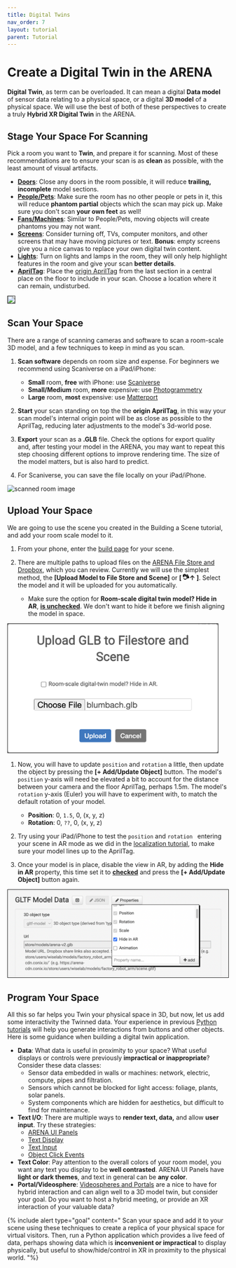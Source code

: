 ```yaml
---
title: Digital Twins
nav_order: 7
layout: tutorial
parent: Tutorial
---
```


# Create a Digital Twin in the ARENA

**Digital Twin**, as term can be overloaded. It can mean a digital **Data model** of sensor data relating to a physical space, or a digital **3D model** of a physical space. We will use the best of both of these perspectives to create a truly **Hybrid XR Digital Twin** in the ARENA.

## Stage Your Space For Scanning

Pick a room you want to **Twin**, and prepare it for scanning. Most of these recommendations are to ensure your scan is as **clean** as possible, with the least amount of visual artifacts.

- **<u>Doors</u>**: Close any doors in the room possible, it will reduce **trailing, incomplete** model sections.
- **<u>People/Pets</u>**: Make sure the room has no other people or pets in it, this will reduce **phantom partial** objects which the scan may pick up. Make sure you don't scan **your own feet** as well!
- **<u>Fans/Machines</u>**: Similar to People/Pets, moving objects will create phantoms you may not want.
- **<u>Screens</u>**: Consider turning off, TVs, computer monitors, and other screens that may have moving pictures or text. **Bonus**: empty screens give you a nice canvas to replace your own digital twin content.
- **<u>Lights</u>**: Turn on lights and lamps in the room, they will only help highlight features in the room and give your scan **better details**.
- **<u>AprilTag</u>**: Place the [origin AprilTag](/content/overview/localization.html#using-april-tags) from the last section in a central place on the floor to include in your scan. Choose a location where it can remain, undisturbed.

<img src="/assets/img/xr/scene-origin-tag.png"
style="width:4in;border:1px solid;" />

## Scan Your Space

There are a range of scanning cameras and software to scan a room-scale 3D model, and a few techniques to keep in mind as you scan.

1. **Scan software** depends on room size and expense. For beginners we recommend using Scaniverse on a iPad/iPhone:
    - **Small** room, **free** with iPhone: use [Scaniverse](/content/3d-content/scaniverse)
    - **Small/Medium** room, **more** expensive: use [Photogrammetry](/content/overview/photogrammetry)
    - **Large** room, **most** expensive: use [Matterport](/content/3d-content/matterport)

1. **Start** your scan standing on top the the **origin AprilTag**, in this way your scan model's internal origin point will be as close as possible to the AprilTag, reducing later adjustments to the model's 3d-world pose.

1. **Export** your scan as a **.GLB** file. Check the options for export quality and, after testing your model in the ARENA, you may want to repeat this step choosing different options to improve rendering time. The size of the model matters, but is also hard to predict.

1. For Scaniverse, you can save the file locally on your iPad/iPhone.

![scanned room image](/ismar/images/space-annotated.png)

## Upload Your Space

We are going to use the scene you created in the Building a Scene tutorial, and add your room scale model to it.

1. From your phone, enter the [build page](https://arenaxr.org/build) for your scene.

1. There are multiple paths to upload files on the [ARENA File Store and Dropbox](/content/interface/filestore), which you can review.
Currently we will use the simplest method, the **\[Upload Model to File Store and Scene\]** or
**\[ <img src="/assets/img/overview/build/3dobj-icon.png" width="15"/>↑ \]**.
Select the model and it will be uploaded for you automatically.
    - Make sure the option for **Room-scale digital twin model? Hide in AR**, **<u>is unchecked</u>**. We don't want to hide it before we finish aligning the model in space.

<img src="/assets/img/overview/build/auto-upload.png" style="width:5in;border:1px solid;" />

1. Now, you will have to update `position` and `rotation` a little, then update the object by pressing the **\[+ Add/Update Object\]** button.
The model's `position` y-axis will need be elevated a bit to account for the distance between your camera and the floor AprilTag, perhaps 1.5m.
The model's `rotation` y-axis (Euler) you will have to experiment with, to match the default rotation of your model.
    - **Position**: 0, `1.5`, 0, (x, y, z)
    - **Rotation**: 0, `??`, 0, (x, y, z)

1. Try using your iPad/iPhone to test the `position` and `rotation ` entering your scene in AR mode as we did in the [localization tutorial](/content/overview/localization), to make sure your model lines up to the AprilTag.

1. Once your model is in place, disable the view in AR, by adding the **Hide in AR** property, this time set it to **<u>checked</u>** and press the **\[+ Add/Update Object\]** button again.

<img src="/assets/img/overview/twin/twin1.png" style="border:1px solid;" />

## Program Your Space

All this so far helps you Twin your physical space in 3D, but now, let us add some interactivity the Twinned data. Your experience in previous [Python tutorials](/content/overview/dev-guide) will help you generate interactions from buttons and other objects. Here is some guidance when building a digital twin application.

- **Data**: What data is useful in proximity to your space? What useful displays or controls were previously **impractical or inappropriate**? Consider these data classes:
    - Sensor data embedded in walls or machines: network, electric, compute, pipes and filtration.
    - Sensors which cannot be blocked for light access: foliage, plants, solar panels.
    - System components which are hidden for aesthetics, but difficult to find for maintenance.
- **Text I/O**: There are multiple ways to **render text, data,** and allow **user input**. Try these strategies:
    - [ARENA UI Panels](/content/3d-content/ui)
    - [Text Display](/content/python/objects#text)
    - [Text Input](/content/python/attributes#text-input)
    - [Object Click Events](/content/python/events#click-events)
- **Text Color**: Pay attention to the overall colors of your room model, you want any text you display to be **well contrasted**. ARENA UI Panels have **light or dark themes**, and text in general can be **any color**.
- **Portal/Videosphere**: [Videospheres and Portals](/content/overview/panoramic) are a nice to have for hybrid interaction and can align well to a 3D model twin, but consider your goal. Do you want to host a hybrid meeting, or provide an XR interaction of your valuable data?


{% include alert type="goal" content="
Scan your space and add it to your scene using these techniques to create a replica of your physical space for virtual visitors.
Then, run a Python application which provides a live feed of data, perhaps showing data which is **inconvenient or impractical** to display physically,
but useful to show/hide/control in XR in proximity to the physical world.
"%}
